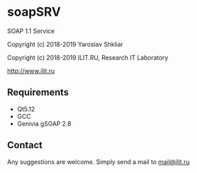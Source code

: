 # soapSRV
SOAP 1.1 Service

Copyright (c) 2018-2019 Yaroslav Shkliar

Copyright (c) 2018-2019 ILIT.RU, Research IT Laboratory 

http://www.ilit.ru

Requirements
------------

* Qt5.12
* GCC
* Genivia gSOAP 2.8

Contact
-------

Any suggestions are welcome. 
Simply send a mail to
mail@ilit.ru
